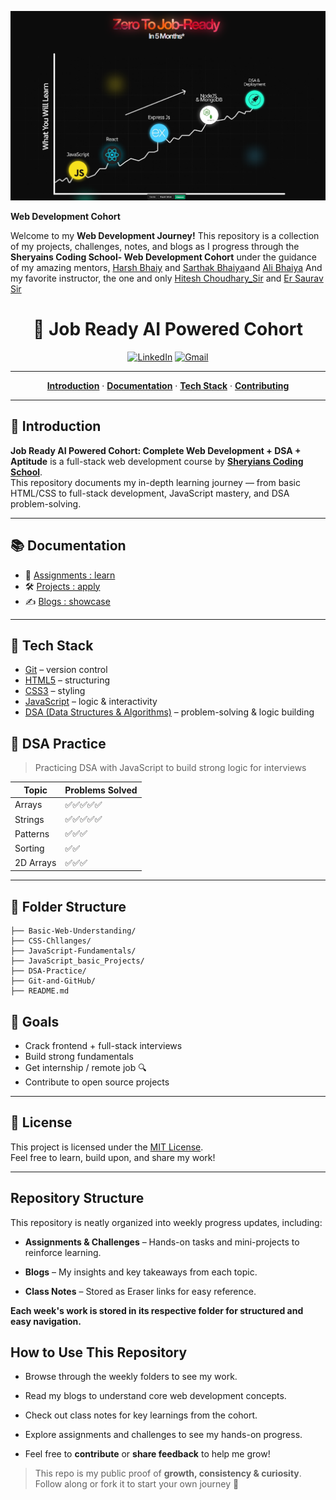 <!-- Project Header Image -->
<p align="center">
  <img width="800px" alt="Jio Network blocking the view? Network switch reveals the magic!" src="./Screenshot 2025-04-14 100804.png">
</p>

 **Web Development Cohort**

 Welcome to my **Web Development Journey!**  This repository is a collection of my projects, challenges, notes, and blogs as I progress through the **Sheryains Coding School- Web Development Cohort** under the guidance of my amazing mentors, [Harsh Bhaiy](https://linkedin.com/in/harshvandanasharma) and [Sarthak Bhaiya](https://linkedin.com/in/sarthak-sharma7)and [Ali Bhaiya](https://linkedin.com/in/mohd-ali-ansari-044458200)
And my favorite instructor, the one and only [Hitesh Choudhary_Sir](linkedin.com/in/hiteshchoudhary) and [Er Saurav Sir
](
linkedin.com/in/er-saurav-4318aa21b)
<h1 align="center">🚀 Job Ready AI Powered Cohort</h1>

<!-- Social Media Links -->
<div align="center">

 
  [![LinkedIn](https://img.shields.io/badge/LinkedIn-0077B5?style=for-the-badge&logo=linkedin&logoColor=white)](https://linkedin.com/in/saikat-dutta-1a952020a)
  [![Gmail](https://img.shields.io/badge/Gmail-D14836?style=for-the-badge&logo=gmail&logoColor=white)](mailto:saikat2018dutta18@gmail.com)

</div>

---

<p align="center">
  <a href="#introduction"><strong>Introduction</strong></a> ·
  <a href="#documentation"><strong>Documentation</strong></a> ·
  <a href="#tech-stack"><strong>Tech Stack</strong></a> · 
  <a href="#contributing"><strong>Contributing</strong></a>
</p>

---

## 🧠 Introduction

**Job Ready AI Powered Cohort: Complete Web Development + DSA + Aptitude** is a full-stack web development course by [**Sheryians Coding School**](https://www.youtube.com/@sheryians).  
This repository documents my in-depth learning journey — from basic HTML/CSS to full-stack development, JavaScript mastery, and DSA problem-solving.

---

## 📚 Documentation

- 📒 [Assignments : learn](./assignments/README.md)
- 🛠️ [Projects : apply](./projects/README.md)
- ✍️ [Blogs : showcase](./blogs/README.md)

---

## 🧰 Tech Stack

- [Git](https://git-scm.com/) – version control
- [HTML5](https://developer.mozilla.org/en-US/docs/Web/HTML) – structuring
- [CSS3](https://developer.mozilla.org/en-US/docs/Web/CSS) – styling
- [JavaScript](https://developer.mozilla.org/en-US/docs/Web/JavaScript) – logic & interactivity
- [DSA (Data Structures & Algorithms)](https://en.wikipedia.org/wiki/Data_structure) – problem-solving & logic building

## 🧠 DSA Practice

> Practicing DSA with JavaScript to build strong logic for interviews

| Topic       | Problems Solved |
|-------------|-----------------|
| Arrays      | ✅✅✅✅✅           |
| Strings     | ✅✅✅✅✅           |
| Patterns    | ✅✅✅              |
| Sorting     | ✅✅               |
| 2D Arrays   | ✅✅✅              |


---

## 📁 Folder Structure

```
├── Basic-Web-Understanding/
├── CSS-Chllanges/
├── JavaScript-Fundamentals/
├── JavaScript_basic_Projects/
├── DSA-Practice/
├── Git-and-GitHub/
├── README.md
```

## 🎯 Goals

- Crack frontend + full-stack interviews
- Build strong fundamentals
- Get internship / remote job 🔍
- Contribute to open source projects

---



## 📜 License

This project is licensed under the [MIT License](./LICENSE).  
Feel free to learn, build upon, and share my work!

---


## Repository Structure
This repository is neatly organized into weekly progress updates, including:

- **Assignments & Challenges** – Hands-on tasks and mini-projects to reinforce learning.

- **Blogs** – My insights and key takeaways from each topic.

- **Class Notes** – Stored as Eraser links for easy reference.

**Each week's work is stored in its respective folder for structured and easy navigation.**

## How to Use This Repository
- Browse through the weekly folders to see my work.

- Read my blogs to understand core web development concepts.

- Check out class notes for key learnings from the cohort.

- Explore assignments and challenges to see my hands-on progress.

- Feel free to **contribute** or **share feedback** to help me grow!


> This repo is my public proof of **growth, consistency & curiosity**. Follow along or fork it to start your own journey 💪







